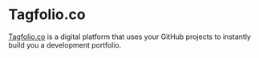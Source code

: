 # Tagfolio.co
[Tagfolio.co](http://tagfolio.co) is a digital platform that uses your GitHub projects to instantly build you a development portfolio.
